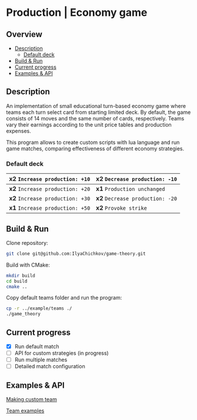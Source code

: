 # Production | Economy game

## Overview

- [Description](#description)
    - [Default deck](#default-deck)
- [Build & Run](#build--run)
- [Current progress](#current-progress)
- [Examples & API](#examples--api)

## Description

An implementation of small educational turn-based economy game where teams each turn
select card from starting limited deck. By default, the game consists of 14 moves and
the same number of cards, respectively. Teams vary their earnings according to the unit
price tables and production expenses.

This program allows to create custom scripts with lua language and run game matches,
comparing effectiveness of different economy strategies.

### Default deck

| **x2** `Increase production: +10` |   **x2** `Decrease production: -10`    |
|---|------------------------------------|
|**x2** `Increase production: +20` |  **x1** `Production unchanged` |
| **x2** `Increase production: +30` | **x2** `Decrease production: -20` |
| **x1** `Increase production: +50` |  **x2** `Provoke strike` |

## Build & Run

Clone repository:

```bash
git clone git@github.com:IlyaChichkov/game-theory.git
```

Build with CMake:

```bash
mkdir build
cd build
cmake ..
```

Copy default teams folder and run the program:

```bash
cp -r ../example/teams ./
./game_theory
```

## Current progress

- [x] Run default match
- [ ] API for custom strategies (in progress)
- [ ] Run multiple matches
- [ ] Detailed match configuration

## Examples & API

[Making custom team](./example/)

[Team examples](./example/teams)
